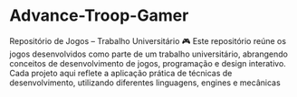 # Advance-Troop-Gamer
Repositório de Jogos – Trabalho Universitário 🎮 Este repositório reúne os jogos desenvolvidos como parte de um trabalho universitário, abrangendo conceitos de desenvolvimento de jogos, programação e design interativo. Cada projeto aqui reflete a aplicação prática de técnicas de desenvolvimento, utilizando diferentes linguagens, engines e mecânicas
